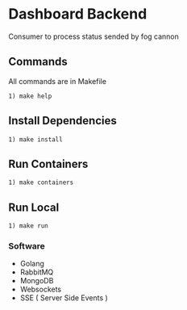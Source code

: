 # Dashboard Backend #
Consumer to process status sended by fog cannon


## Commands ##
All commands are in Makefile
```shell
1) make help
```
## Install Dependencies  ##
```shell
1) make install 
```

## Run Containers  ##
```shell
1) make containers 
```

## Run Local  ##
```shell
1) make run 
```

### Software ##
- Golang
- RabbitMQ
- MongoDB
- Websockets
- SSE ( Server Side Events )





